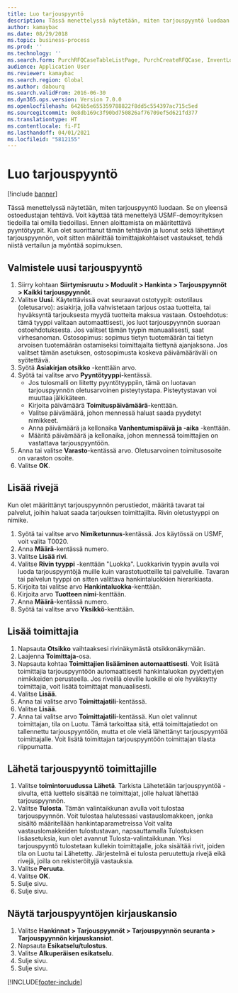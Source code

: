 ```yaml
---
title: Luo tarjouspyyntö
description: Tässä menettelyssä näytetään, miten tarjouspyyntö luodaan.
author: kamaybac
ms.date: 08/29/2018
ms.topic: business-process
ms.prod: ''
ms.technology: ''
ms.search.form: PurchRFQCaseTableListPage, PurchCreateRFQCase, InventLocationIdLookup, PurchRFQCaseTable, InventItemIdLookupSimple, EcoResCategorySingleLookup, UnitOfMeasureLookup, PurchRFQEditLines, PurchRFQEditLinesPrintOptions, VendRFQJournal, SrsReportViewerForm
audience: Application User
ms.reviewer: kamaybac
ms.search.region: Global
ms.author: dabourq
ms.search.validFrom: 2016-06-30
ms.dyn365.ops.version: Version 7.0.0
ms.openlocfilehash: 6426b5e655359788822f8dd5c554397ac715c5ed
ms.sourcegitcommit: 0e8db169c3f90bd750826af76709ef5d621fd377
ms.translationtype: HT
ms.contentlocale: fi-FI
ms.lasthandoff: 04/01/2021
ms.locfileid: "5812155"
---
```

# <a name="create-a-request-for-quotation"></a>Luo tarjouspyyntö

[!include [banner](../../includes/banner.md)]

Tässä menettelyssä näytetään, miten tarjouspyyntö luodaan. Se on yleensä ostoedustajan tehtävä. Voit käyttää tätä menettelyä USMF-demoyrityksen tiedoilla tai omilla tiedoillasi. Ennen aloittamista on määritettävä pyyntötyypit. Kun olet suorittanut tämän tehtävän ja luonut sekä lähettänyt tarjouspyynnön, voit sitten määrittää toimittajakohtaiset vastaukset, tehdä niistä vertailun ja myöntää sopimuksen.


## <a name="prepare-a-new-rfq"></a>Valmistele uusi tarjouspyyntö
1. Siirry kohtaan **Siirtymisruutu > Moduulit > Hankinta > Tarjouspyynnöt > Kaikki tarjouspyynnöt**.
2. Valitse **Uusi**.
    Käytettävissä ovat seuraavat ostotyypit: ostotilaus (oletusarvo): asiakirja, jolla vahvistetaan tarjous ostaa tuotteita, tai hyväksyntä tarjouksesta myydä tuotteita maksua vastaan. Ostoehdotus: tämä tyyppi valitaan automaattisesti, jos luot tarjouspyynnön suoraan ostoehdotuksesta. Jos valitset tämän tyypin manuaalisesti, saat virhesanoman. Ostosopimus: sopimus tietyn tuotemäärän tai tietyn arvoisen tuotemäärän ostamiseksi toimittajalta tiettynä ajanjaksona. Jos valitset tämän asetuksen, ostosopimusta koskeva päivämääräväli on syötettävä.  
3. Syötä **Asiakirjan otsikko** -kenttään arvo.
4. Syötä tai valitse arvo **Pyyntötyyppi**-kentässä.
    + Jos tulosmalli on liitetty pyyntötyyppiin, tämä on luotavan tarjouspyynnön oletusarvoinen pisteytystapa. Pisteytystavan voi muuttaa jälkikäteen.  
    + Kirjoita päivämäärä **Toimituspäivämäärä**-kenttään.  
    + Valitse päivämäärä, johon mennessä haluat saada pyydetyt nimikkeet.  
    + Anna päivämäärä ja kellonaika **Vanhentumispäivä ja -aika** -kenttään.  
    + Määritä päivämäärä ja kellonaika, johon mennessä toimittajien on vastattava tarjouspyyntöön.  
5. Anna tai valitse **Varasto**-kentässä arvo. Oletusarvoinen toimitusosoite on varaston osoite.  
6. Valitse **OK**.

## <a name="add-lines"></a>Lisää rivejä

Kun olet määrittänyt tarjouspyynnön perustiedot, määritä tavarat tai palvelut, joihin haluat saada tarjouksen toimittajilta. Rivin oletustyyppi on nimike.

1. Syötä tai valitse arvo **Nimiketunnus**-kentässä. Jos käytössä on USMF, voit valita T0020.  
2. Anna **Määrä**-kentässä numero.
3. Valitse **Lisää rivi**.
4. Valitse **Rivin tyyppi** -kenttään "Luokka". Luokkarivin tyypin avulla voi luoda tarjouspyyntöjä muille kuin varastotuotteille tai palveluille. Tavaran tai palvelun tyyppi on sitten valittava hankintaluokkien hierarkiasta.  
5. Kirjoita tai valitse arvo **Hankintaluokka**-kenttään.
6. Kirjoita arvo **Tuotteen nimi**-kenttään.
7. Anna **Määrä**-kentässä numero.
8. Syötä tai valitse arvo **Yksikkö**-kenttään.

## <a name="add-vendors"></a>Lisää toimittajia
1. Napsauta **Otsikko** vaihtaaksesi rivinäkymästä otsikkonäkymään. 
2. Laajenna **Toimittaja**-osa.
3. Napsauta kohtaa **Toimittajien lisääminen automaattisesti**. Voit lisätä toimittajia tarjouspyyntöön automaattisesti hankintaluokan pyydettyjen nimikkeiden perusteella. Jos riveillä oleville luokille ei ole hyväksytty toimittajia, voit lisätä toimittajat manuaalisesti.  
4. Valitse **Lisää**.
5. Anna tai valitse arvo **Toimittajatili**-kentässä.
6. Valitse **Lisää**.
7. Anna tai valitse arvo **Toimittajatili**-kentässä. Kun olet valinnut toimittajan, tila on Luotu. Tämä tarkoittaa sitä, että toimittajatiedot on tallennettu tarjouspyyntöön, mutta et ole vielä lähettänyt tarjouspyyntöä toimittajalle. Voit lisätä toimittajan tarjouspyyntöön toimittajan tilasta riippumatta.  

## <a name="send-the-rfq-to-vendors"></a>Lähetä tarjouspyyntö toimittajille
1. Valitse **toimintoruudussa** **Lähetä**. Tarkista Lähetetään tarjouspyyntöä -sivulta, että luettelo sisältää ne toimittajat, jolle haluat lähettää tarjouspyynnön.  
2. Valitse **Tulosta**. Tämän valintaikkunan avulla voit tulostaa tarjouspyynnön. Voit tulostaa halutessasi vastauslomakkeen, jonka sisältö määritellään hankintaparametreissa Voit valita vastauslomakkeiden tulostustavan, napsauttamalla Tulostuksen lisäasetuksia, kun olet avannut Tulosta-valintaikkunan. Yksi tarjouspyyntö tulostetaan kullekin toimittajalle, joka sisältää rivit, joiden tila on Luotu tai Lähetetty. Järjestelmä ei tulosta peruutettuja rivejä eikä rivejä, joilla on rekisteröityjä vastauksia.   
3. Valitse **Peruuta**.
4. Valitse **OK**.
5. Sulje sivu.
6. Sulje sivu.

## <a name="view-the-rfq-journal"></a>Näytä tarjouspyyntöjen kirjauskansio
1. Valitse **Hankinnat > Tarjouspyynnöt > Tarjouspyynnön seuranta > Tarjouspyynnön kirjauskansiot**.
2. Napsauta **Esikatselu/tulostus**.
3. Valitse **Alkuperäisen esikatselu**.
4. Sulje sivu.
5. Sulje sivu.



[!INCLUDE[footer-include](../../../includes/footer-banner.md)]